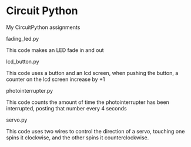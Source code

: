 # Circuit Python
My CircuitPython assignments

fading_led.py

This code makes an LED fade in and out

lcd_button.py

This code uses a button and an lcd screen, when pushing the button, a counter on the lcd screen increase by +1

photointerrupter.py

This code counts the amount of time the photointerrupter has been interrupted, posting that number every 4 seconds

servo.py

This code uses two wires to control the direction of a servo, touching one spins it clockwise, and the other spins it counterclockwise. 


